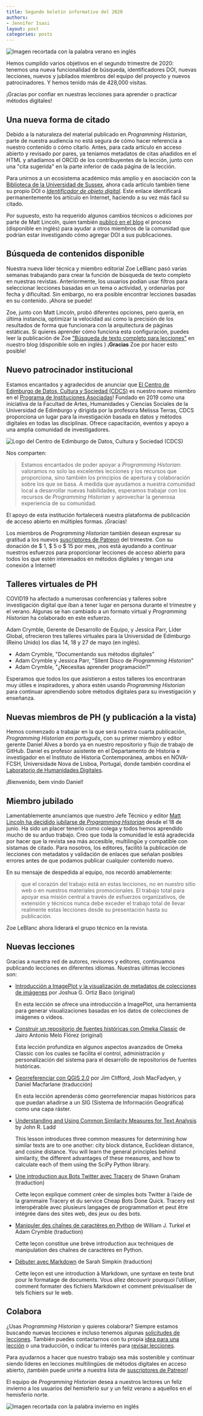 ```yaml
---
title: Segundo boletín informativo del 2020
authors: 
- Jennifer Isasi
layout: post
categories: posts
---
```


<img src="/images/blog/summer.jpg" alt="Imagen recortada con la palabra verano en inglés" title="¡Feliz verano a los usuarios del hemisferio norte!"/>

Hemos cumplido varios objetivos en el segundo trimestre de 2020: tenemos una nueva funcionalidad de búsqueda, identificadores DOI, nuevas lecciones, nuevos y jubilados miembros del equipo del proyecto y nuevos patrocinadores. Y hemos tenido más de 428,000 visitas.

¡Gracias por confiar en nuestras lecciones para aprender o practicar métodos digitales!



## Una nueva forma de citado

Debido a la naturaleza del material publicado en *Programming Historian*, parte de nuestra audiencia no está segura de cómo hacer referencia a nuestro contenido o cómo citarlo. Antes, para cada artículo en acceso abierto y revisado por pares, ya teníamos metadatos de citas añadidos en el HTML y añadíamos el ORCID de los contribuyentes de la lección, junto con una "cita sugerida" en la parte inferior de cada página de la lección.

Para unirnos a un ecosistema académico más amplio y en asociación con la [Biblioteca de la Universidad de Sussex](https://www.sussex.ac.uk/library/), ahora cada artículo también tiene su propio DOI o [*Identificador de objeto digital*](https://es.wikipedia.org/wiki/Identificador_de_objeto_digital). Este enlace identificará permanentemente los artículo en Internet, haciendo a su vez más fácil su citado.

Por supuesto, esto ha requerido algunos cambios técnicos o adiciones por parte de Matt Lincoln, quien también [publicó en el blog](https://programminghistorian.org/posts/dois-for-ph) el proceso (disponible en inglés) para ayudar a otros miembros de la comunidad que podrían estar investigando cómo agregar DOI a sus publicaciones.

## Búsqueda de contenidos disponible

Nuestra nueva líder técnica y miembro editorial Zoe LeBlanc pasó varias semanas trabajando para crear la función de búsqueda de texto completo en nuestras revistas. Anteriormente, los usuarios podían usar filtros para seleccionar lecciones basadas en un tema o actividad, y ordenarlas por fecha y dificultad. Sin embargo, no era posible encontrar lecciones basadas en su contenido. ¡Ahora se puede!

Zoe, junto con Matt Lincoln, probó diferentes opciones, pero quería, en última instancia, optimizar la velocidad así como la precisión de los resultados de forma que funcionara con la arquitectura de páginas estáticas. Si quieres aprender cómo funciona esta configuración, puedes leer la publicación de Zoe ["Búsqueda de texto completo para lecciones"](https://programminghistorian.org/posts/full-text-search) en nuestro blog (disponible solo en inglés ) ¡**Gracias** Zoe por hacer esto posible!



## Nuevo patrocinador institucional 

Estamos encantados y agradecidos de anunciar que [El Centro de Edimburgo de Datos, Cultura y Sociedad (CDCS)](https://www.cdcs.ed.ac.uk) es nuestro nuevo miembro en el [Programa de Instituciones Asociadas](https://programminghistorian.org/es/apoyanos#programa-de-instituciones-asociadas)! Fundado en 2019 como una iniciativa de la Facultad de Artes, Humanidades y Ciencias Sociales de la Universidad de Edimburgo y dirigida por la profesora Melissa Terras, CDCS proporciona un lugar para la investigación basada en datos y métodos digitales en todas las disciplinas. Ofrece capacitación, eventos y apoyo a una amplia comunidad de investigadores.

<img src="/images/blog/cdcs-uk-logo.png" alt="Logo del Centro de Edimburgo de Datos, Cultura y Sociedad (CDCS)"/>

Nos comparten: 

> Estamos encantados de poder apoyar a *Programming Historian*: valoramos no solo las excelentes lecciones y los recursos que proporciona, sino también los principios de apertura y colaboración sobre los que se basa. A medida que ayudamos a nuestra comunidad local a desarrollar nuevas habilidades, esperamos trabajar con los recursos de *Programming Historian* y aprovechar la generosa experiencia de su comunidad.

El apoyo de esta institución fortalecerá nuestra plataforma de publicación de acceso abierto en múltiples formas. ¡Gracias!

Los miembros de *Programming Historian* también desean expresar su gratitud a los nuevos [suscriptores de Patreon](https://www.patreon.com/theprogramminghistorian) del trimestre. Con su donación de $ 1, $ 5 o $ 15 por mes, ¡nos está ayudando a continuar nuestros esfuerzos para proporcionar lecciones de acceso abierto para todos los que estén interesados en métodos digitales y tengan una conexión a Internet!



## Talleres virtuales de PH

COVID19 ha afectado a numerosas conferencias y talleres sobre investigación digital que iban a tener lugar en persona durante el trimestre y el verano. Algunas se han cambiado a un formato virtual y *Programming Historian* ha colaborado en este esfuerzo.

Adam Crymble, Gerente de Desarrollo de Equipo, y Jessica Parr, Líder Global, ofrecieron tres talleres virtuales para la Universidad de Edimburgo (Reino Unido) los días 14, 18 y 27 de mayo (en inglés).

- Adam Crymble, "Documentando sus métodos digitales"
- Adam Crymble y Jessica Parr, "Silent Disco de *Programming Historian*"
- Adam Crymble, "¿Necesitas aprender programación?"

Esperamos que todos los que asistieron a estos talleres los encontraran muy útiles e inspiradores, y ahora estén usando *Programming Historian* para continuar aprendiendo sobre métodos digitales para su investigación y enseñanza.



## Nuevas miembros de PH (y publicación a la vista)

Hemos comenzado a trabajar en la que será nuestra cuarta publicación, *Programming Historian em português*, con su primer miembro y editor gerente Daniel Alves a bordo ya en nuestro repositorio y flujo de trabajo de GitHub. Daniel es profesor asistente en el Departamento de Historia e investigador en el Instituto de Historia Contemporánea, ambos en NOVA-FCSH, Universidade Nova de Lisboa, Portugal, donde también coordina el [Laboratorio de Humanidades Digitales](https://dhlab.fcsh.unl.pt).

¡Bienvenido, bem vindo Daniel!



## Miembro jubilado

Lamentablemente anunciamos que nuestro Jefe Técnico y editor [Matt Lincoln ha decidido jubilarse de *Programming Historian*](https://matthewlincoln.net/2020/06/18/leaving-programming-historian.html) desde el 18 de junio. Ha sido un placer tenerlo como colega y todos hemos aprendido mucho de su arduo trabajo. Creo que toda la comunidad le está agradecida por hacer que la revista sea más accesible, multilingüe y compatible con sistamas de citado. Para nosotros, los editores, facilitó la publicación de lecciones con metadatos y validación de enlaces que señalan posibles errores antes de que podamos publicar cualquier contenido nuevo.

En su mensaje de despedida al equipo, nos recordó amablemente:

> que el corazón del trabajo está en estas lecciones, no en nuestro sitio web o en nuestros materiales promocionales. El trabajo total para apoyar esa misión central a través de esfuerzos organizativos, de extensión y técnicos nunca debe exceder el trabajo total de llevar realmente estas lecciones desde su presentación hasta su publicación.

Zoe LeBlanc ahora liderará el grupo técnico en la revista.



## Nuevas lecciones

Gracias a nuestra red de autores, revisores y editores, continuamos publicando lecciones en diferentes idiomas. Nuestras últimas lecciones son: 

- [Introducción a ImagePlot y la visualización de metadatos de colecciones de imágenes](https://programminghistorian.org/es/lecciones/introduccion-a-imageplot-y-la-visualizacion-de-metadatos) por Joshua G. Ortiz Baco (original)

  En esta lección se ofrece una introducción a ImagePlot, una herramienta para generar visualizaciones basadas en los datos de colecciones de imágenes o videos.

- [Construir un repositorio de fuentes históricas con Omeka Classic](https://programminghistorian.org/es/lecciones/construir-repositorio-de-fuentes) de Jairo Antonio Melo Flórez (original)

  Esta lección profundiza en algunos aspectos avanzados de Omeka Classic con los cuales se facilita el control, administración y personalización del sistema para el desarrollo de repositorios de fuentes históricas.

- [Georreferenciar con QGIS 2.0](https://programminghistorian.org/es/lecciones/georreferenciar-qgis) por Jim Clifford, Josh MacFadyen, y Daniel Macfarlane (traducción)

  En esta lección aprenderás cómo georreferenciar mapas históricos para que puedan añadirse a un SIG (Sistema de Información Geográfica) como una capa ráster.

- [Understanding and Using Common Similarity Measures for Text Analysis](https://programminghistorian.org/en/lessons/common-similarity-measures) by John R. Ladd

  This lesson introduces three common measures for determining how similar texts are to one another: city block distance, Euclidean distance, and cosine distance. You will learn the general principles behind similarity, the different advantages of these measures, and how to calculate each of them using the SciPy Python library.

- [Une introduction aux Bots Twitter avec Tracery](https://programminghistorian.org/fr/lecons/intro-aux-bots-twitter) de Shawn Graham (traduction)

  Cette leçon explique comment créer de simples bots Twitter à l’aide de la grammaire Tracery et du service Cheap Bots Done Quick. Tracery est interopérable avec plusieurs langages de programmation et peut être intégrée dans des sites web, des jeux ou des bots.

- [Manipuler des chaînes de caractères en Python](https://programminghistorian.org/fr/lecons/manipuler-chaines-caracteres-python) de William J. Turkel et Adam Crymble (traduction)

  Cette leçon constitue une brève introduction aux techniques de manipulation des chaînes de caractères en Python.

- [Débuter avec Markdown](https://programminghistorian.org/fr/lecons/debuter-avec-markdown) de Sarah Simpkin (traduction)

  Cette leçon est une introduction à Markdown, une syntaxe en texte brut pour le formatage de documents. Vous allez découvrir pourquoi l’utiliser, comment formater des fichiers Markdown et comment prévisualiser de tels fichiers sur le web.

## Colabora

¿Usas *Programming Historian* y quieres colaborar? Siempre estamos buscando nuevas lecciones e incluso tenemos algunas [solicitudes de lecciones](https://programminghistorian.org/es/solicitud-lecciones). También puedes contactarnos con tu propia [idea para una lección](https://programminghistorian.org/es/guia-para-autores) o una traducción, o indicar tu interés para [revisar lecciones](https://programminghistorian.org/es/guia-para-revisores).

Para ayudarnos a hacer que nuestro trabajo sea más sostenible y continuar siendo líderes en lecciones multilingües de métodos digitales en acceso abierto, ¡también puede unirte a nuestra lista de [suscriptores de Patreon](https://www.patreon.com/theprogramminghistorian)!



El equipo de *Programming Historian* desea a nuestros lectores un feliz invierno a los usuarios del hemisferio sur y un feliz verano a aquellos en el hemisferio norte. 

<img src="/images/blog/winter.jpg" alt="Imagen recortada con la palabra invierno en inglés" title="¡Feliz invierno a los usuarios del hemisferio sur!"/>
